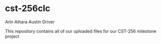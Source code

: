 # cst-256clc

Arin Aihara
Austin Driver

This repository contains all of our uploaded files for our CST-256 milestone project
